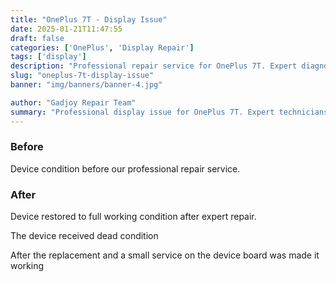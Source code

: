 ```yaml
---
title: "OnePlus 7T - Display Issue"
date: 2025-01-21T11:47:55
draft: false
categories: ['OnePlus', 'Display Repair']
tags: ['display']
description: "Professional repair service for OnePlus 7T. Expert diagnosis and quality repairs in Bangalore."
slug: "oneplus-7t-display-issue"
banner: "img/banners/banner-4.jpg"

author: "Gadjoy Repair Team"
summary: "Professional display issue for OnePlus 7T. Expert technicians, quality parts, warranty included."
---
```


### Before

Device condition before our professional repair service.

### After

Device restored to full working condition after expert repair.

The device received dead condition

After the replacement and a small service on the device board was made it working